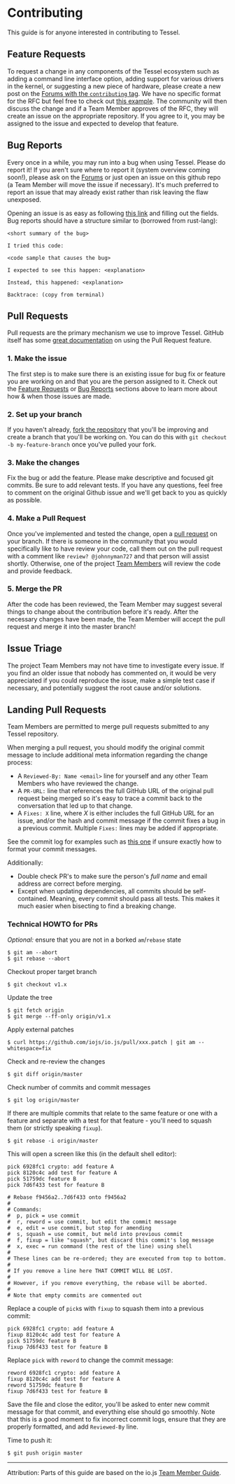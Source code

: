 # Contributing

This guide is for anyone interested in contributing to Tessel.

## Feature Requests
To request a change in any components of the Tessel ecosystem such as adding a command line interface option, adding support for various drivers in the kernel, or suggesting a new piece of hardware, please create a new post on the [Forums with the `contributing` tag](https://forums.tessel.io/c/contributing). We have no specific format for the RFC but feel free to check out [this example](https://forums.tessel.io/t/wifi-api-from-js-for-the-cc3000/399). The community will then discuss the change and if a Team Member approves of the RFC, they will create an issue on the appropriate repository. If you agree to it, you may be assigned to the issue and expected to develop that feature.

## Bug Reports
Every once in a while, you may run into a bug when using Tessel. Please do report it! If you aren't sure where to report it (system overview coming soon!), please ask on the [Forums](forums.tessel.io) or just open an issue on this github repo (a Team Member will move the issue if necessary). It's much preferred to report an issue that may already exist rather than risk leaving the flaw unexposed.

Opening an issue is as easy as following [this
link](https://github.com/technicalmachine/tessel-project/issues) and filling out the fields.
Bug reports should have a structure similar to (borrowed from rust-lang):

    <short summary of the bug>

    I tried this code:

    <code sample that causes the bug>

    I expected to see this happen: <explanation>

    Instead, this happened: <explanation>

    Backtrace: (copy from terminal)
## Pull Requests

Pull requests are the primary mechanism we use to improve Tessel. GitHub itself
has some [great documentation][pull-requests] on using the Pull Request
feature.

[pull-requests]: https://help.github.com/articles/using-pull-requests/

### 1. Make the issue
The first step is to make sure there is an existing issue for bug fix or feature you are working on and that you are the person assigned to it. Check out the [Feature Requests](#feature-requests) or [Bug Reports](#bug-reports) sections above to learn more about how & when those issues are made.

### 2. Set up your branch
If you haven't already, [fork the repository](https://help.github.com/articles/fork-a-repo/) that you'll be improving and create a branch that you'll be working on. You can do this with `git checkout -b my-feature-branch` once you've pulled your fork.

### 3. Make the changes
Fix the bug or add the feature. Please make descriptive and focused git commits. Be sure to add relevant tests. If you have any questions, feel free to comment on the original Github issue and we'll get back to you as quickly as possible.

### 4. Make a Pull Request
Once you've implemented and tested the change, open a [pull request][pull-requests] on your branch. If there is someone in the community that you would specifically like to have review your code, call them out on the pull request with a comment like `review? @johnnyman727` and that person will assist shortly. Otherwise, one of the project [Team Members](https://github.com/technicalmachine/tessel-project/blob/master/Governance/Moderating.md) will review the code and provide feedback.

### 5. Merge the PR
After the code has been reviewed, the Team Member may suggest several things to change about the contribution before it's ready. After the necessary changes have been made, the Team Member will accept the pull request and merge it into the master branch!

## Issue Triage

The project Team Members may not have time to investigate every issue. If you find an older issue that nobody has commented on, it would be very appreciated if you could reproduce the issue, make a simple test case if necessary, and potentially suggest the root cause and/or solutions.

## Landing Pull Requests

Team Members are permitted to merge pull requests submitted to any Tessel repository.

When merging a pull request, you should modify the original commit message to include additional meta information regarding the change process:

- A `Reviewed-By: Name <email>` line for yourself and any other Team Members who have reviewed the change.
- A `PR-URL:` line that references the full GitHub URL of the original pull request being merged so it's easy to trace a commit back to the  conversation that led up to that change.
- A `Fixes: X` line, where _X_ is either includes the full GitHub URL for an issue, and/or the hash and commit message if the commit fixes a bug in a previous commit. Multiple `Fixes:` lines may be added if appropriate.

See the commit log for examples such as
[this one](https://github.com/iojs/io.js/commit/b636ba8186) if unsure exactly how to format your commit messages.

Additionally:

- Double check PR's to make sure the person's _full name_ and email address are correct before merging.
- Except when updating dependencies, all commits should be self-contained.  Meaning, every commit should pass all tests. This makes it much easier when bisecting to find a breaking change.

### Technical HOWTO for PRs

_Optional:_ ensure that you are not in a borked `am`/`rebase` state

```text
$ git am --abort
$ git rebase --abort
```

Checkout proper target branch

```text
$ git checkout v1.x
```

Update the tree

```text
$ git fetch origin
$ git merge --ff-only origin/v1.x
```

Apply external patches

```text
$ curl https://github.com/iojs/io.js/pull/xxx.patch | git am --whitespace=fix
```

Check and re-review the changes

```text
$ git diff origin/master
```

Check number of commits and commit messages

```text
$ git log origin/master
```

If there are multiple commits that relate to the same feature or one with a feature and separate with a test for that feature - you'll need to squash them (or strictly speaking `fixup`).

```text
$ git rebase -i origin/master
```

This will open a screen like this (in the default shell editor):

```text
pick 6928fc1 crypto: add feature A
pick 8120c4c add test for feature A
pick 51759dc feature B
pick 7d6f433 test for feature B

# Rebase f9456a2..7d6f433 onto f9456a2
#
# Commands:
#  p, pick = use commit
#  r, reword = use commit, but edit the commit message
#  e, edit = use commit, but stop for amending
#  s, squash = use commit, but meld into previous commit
#  f, fixup = like "squash", but discard this commit's log message
#  x, exec = run command (the rest of the line) using shell
#
# These lines can be re-ordered; they are executed from top to bottom.
#
# If you remove a line here THAT COMMIT WILL BE LOST.
#
# However, if you remove everything, the rebase will be aborted.
#
# Note that empty commits are commented out
```

Replace a couple of `pick`s with `fixup` to squash them into a previous commit:

```text
pick 6928fc1 crypto: add feature A
fixup 8120c4c add test for feature A
pick 51759dc feature B
fixup 7d6f433 test for feature B
```

Replace `pick` with `reword` to change the commit message:

```text
reword 6928fc1 crypto: add feature A
fixup 8120c4c add test for feature A
reword 51759dc feature B
fixup 7d6f433 test for feature B
```

Save the file and close the editor, you'll be asked to enter new commit message for that commit, and everything else should go smoothly. Note that this is a good moment to fix incorrect commit logs, ensure that they are properly formatted, and add `Reviewed-By` line.

Time to push it:

```text
$ git push origin master
```

---

Attribution: Parts of this guide are based on the io.js [Team Member Guide](https://github.com/iojs/io.js/blob/v1.x/TEAM-MEMBERS.md).
